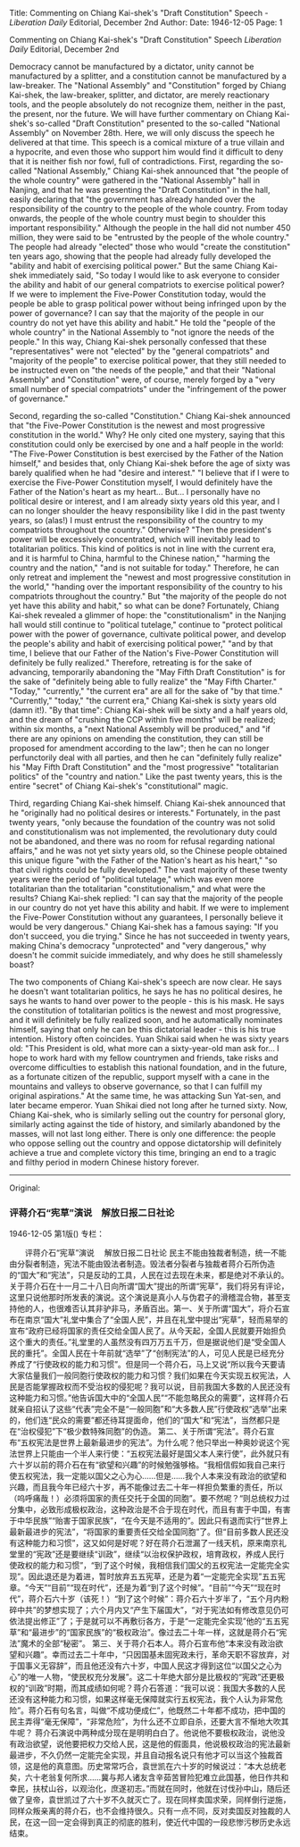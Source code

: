 Title: Commenting on Chiang Kai-shek's "Draft Constitution" Speech - *Liberation Daily* Editorial, December 2nd
Author:
Date: 1946-12-05
Page: 1

Commenting on Chiang Kai-shek's "Draft Constitution" Speech
*Liberation Daily* Editorial, December 2nd

Democracy cannot be manufactured by a dictator, unity cannot be manufactured by a splitter, and a constitution cannot be manufactured by a law-breaker. The "National Assembly" and "Constitution" forged by Chiang Kai-shek, the law-breaker, splitter, and dictator, are merely reactionary tools, and the people absolutely do not recognize them, neither in the past, the present, nor the future. We will have further commentary on Chiang Kai-shek's so-called "Draft Constitution" presented to the so-called "National Assembly" on November 28th. Here, we will only discuss the speech he delivered at that time. This speech is a comical mixture of a true villain and a hypocrite, and even those who support him would find it difficult to deny that it is neither fish nor fowl, full of contradictions. First, regarding the so-called "National Assembly," Chiang Kai-shek announced that "the people of the whole country" were gathered in the "National Assembly" hall in Nanjing, and that he was presenting the "Draft Constitution" in the hall, easily declaring that "the government has already handed over the responsibility of the country to the people of the whole country. From today onwards, the people of the whole country must begin to shoulder this important responsibility." Although the people in the hall did not number 450 million, they were said to be "entrusted by the people of the whole country." The people had already "elected" those who would "create the constitution" ten years ago, showing that the people had already fully developed the "ability and habit of exercising political power." But the same Chiang Kai-shek immediately said, "So today I would like to ask everyone to consider the ability and habit of our general compatriots to exercise political power? If we were to implement the Five-Power Constitution today, would the people be able to grasp political power without being infringed upon by the power of governance? I can say that the majority of the people in our country do not yet have this ability and habit." He told the "people of the whole country" in the National Assembly to "not ignore the needs of the people." In this way, Chiang Kai-shek personally confessed that these "representatives" were not "elected" by the "general compatriots" and "majority of the people" to exercise political power, that they still needed to be instructed even on "the needs of the people," and that their "National Assembly" and "Constitution" were, of course, merely forged by a "very small number of special compatriots" under the "infringement of the power of governance."

Second, regarding the so-called "Constitution." Chiang Kai-shek announced that "the Five-Power Constitution is the newest and most progressive constitution in the world." Why? He only cited one mystery, saying that this constitution could only be exercised by one and a half people in the world: "The Five-Power Constitution is best exercised by the Father of the Nation himself," and besides that, only Chiang Kai-shek before the age of sixty was barely qualified when he had "desire and interest." "I believe that if I were to exercise the Five-Power Constitution myself, I would definitely have the Father of the Nation's heart as my heart... But... I personally have no political desire or interest, and I am already sixty years old this year, and I can no longer shoulder the heavy responsibility like I did in the past twenty years, so (alas!) I must entrust the responsibility of the country to my compatriots throughout the country." Otherwise? "Then the president's power will be excessively concentrated, which will inevitably lead to totalitarian politics. This kind of politics is not in line with the current era, and it is harmful to China, harmful to the Chinese nation," "harming the country and the nation," "and is not suitable for today." Therefore, he can only retreat and implement the "newest and most progressive constitution in the world," "handing over the important responsibility of the country to his compatriots throughout the country." But "the majority of the people do not yet have this ability and habit," so what can be done? Fortunately, Chiang Kai-shek revealed a glimmer of hope: the "constitutionalism" in the Nanjing hall would still continue to "political tutelage," continue to "protect political power with the power of governance, cultivate political power, and develop the people's ability and habit of exercising political power," "and by that time, I believe that our Father of the Nation's Five-Power Constitution will definitely be fully realized." Therefore, retreating is for the sake of advancing, temporarily abandoning the "May Fifth Draft Constitution" is for the sake of "definitely being able to fully realize" the "May Fifth Charter." "Today," "currently," "the current era" are all for the sake of "by that time." "Currently," "today," "the current era," Chiang Kai-shek is sixty years old (damn it!). "By that time": Chiang Kai-shek will be sixty and a half years old, and the dream of "crushing the CCP within five months" will be realized; within six months, a "next National Assembly will be produced," and "if there are any opinions on amending the constitution, they can still be proposed for amendment according to the law"; then he can no longer perfunctorily deal with all parties, and then he can "definitely fully realize" his "May Fifth Draft Constitution" and the "most progressive" "totalitarian politics" of the "country and nation." Like the past twenty years, this is the entire "secret" of Chiang Kai-shek's "constitutional" magic.

Third, regarding Chiang Kai-shek himself. Chiang Kai-shek announced that he "originally had no political desires or interests." Fortunately, in the past twenty years, "only because the foundation of the country was not solid and constitutionalism was not implemented, the revolutionary duty could not be abandoned, and there was no room for refusal regarding national affairs," and he was not yet sixty years old, so the Chinese people obtained this unique figure "with the Father of the Nation's heart as his heart," "so that civil rights could be fully developed." The vast majority of these twenty years were the period of "political tutelage," which was even more totalitarian than the totalitarian "constitutionalism," and what were the results? Chiang Kai-shek replied: "I can say that the majority of the people in our country do not yet have this ability and habit. If we were to implement the Five-Power Constitution without any guarantees, I personally believe it would be very dangerous." Chiang Kai-shek has a famous saying: "If you don't succeed, you die trying." Since he has not succeeded in twenty years, making China's democracy "unprotected" and "very dangerous," why doesn't he commit suicide immediately, and why does he still shamelessly boast?

The two components of Chiang Kai-shek's speech are now clear. He says he doesn't want totalitarian politics, he says he has no political desires, he says he wants to hand over power to the people - this is his mask. He says the constitution of totalitarian politics is the newest and most progressive, and it will definitely be fully realized soon, and he automatically nominates himself, saying that only he can be this dictatorial leader - this is his true intention. History often coincides. Yuan Shikai said when he was sixty years old: "This President is old, what more can a sixty-year-old man ask for... I hope to work hard with my fellow countrymen and friends, take risks and overcome difficulties to establish this national foundation, and in the future, as a fortunate citizen of the republic, support myself with a cane in the mountains and valleys to observe governance, so that I can fulfill my original aspirations." At the same time, he was attacking Sun Yat-sen, and later became emperor. Yuan Shikai died not long after he turned sixty. Now, Chiang Kai-shek, who is similarly selling out the country for personal glory, similarly acting against the tide of history, and similarly abandoned by the masses, will not last long either. There is only one difference: the people who oppose selling out the country and oppose dictatorship will definitely achieve a true and complete victory this time, bringing an end to a tragic and filthy period in modern Chinese history forever.



<hr /> 

Original: 


### 评蒋介石“宪草”演说　解放日报二日社论

1946-12-05
第1版()
专栏：

　　评蒋介石“宪草”演说
  　解放日报二日社论
    民主不能由独裁者制造，统一不能由分裂者制造，宪法不能由毁法者制造。毁法者分裂者与独裁者蒋介石所伪造的“国大”和“宪法”，只是反动的工具，人民在过去现在未来，都是绝对不承认的。关于蒋介石在十一月二十八日向所谓“国大”提出的所谓“宪草”，我们将另有评论，这里只说他那时所发表的演说。这个演说是真小人与伪君子的滑稽混合物，甚至支持他的人，也很难否认其非驴非马，矛盾百出。第一、关于所谓“国大”，将介石宣布在南京“国大”礼堂中集合了“全国人民”，并且在礼堂中提出“宪草”，轻而易举的宣布“政府已经将国家的责任交给全国人民了。从今天起，全国人民就要开始担负这个重大的责任。”礼堂里的人虽然没有四万万五千万，但是据说他们是“受全国人民的重托”。全国人民在十年前就“选举”了“创制宪法”的人，可见人民是已经充分养成了“行使政权的能力和习惯”。但是同一个蒋介石，马上又说“所以我今天要请大家估量我们一般同胞行使政权的能力和习惯？我们如果在今天实现五权宪法，人民是否能掌握政权而不受治权的侵犯呢？我可以说，目前我国大多数的人民还没有这种能力和习惯。”他告诉国大中的“全国人民”“不能忽略民众的需要”，这样蒋介石就亲自招认了这些“代表”完全不是“一般同胞”和“大多数人民”行使政权“选举”出来的，他们连“民众的需要”都还待耳提面命，他们的“国大”和“宪法”，当然都只是在“治权侵犯”下“极少数特殊同胞”的伪造。
    第二、关于所谓“宪法”。蒋介石宣布“五权宪法是世界上最新最进步的宪法”。为什么呢？他只举出一种奥妙说这个宪法世界上只能由一个半人来行使：“五权宪法最好是国父本人来行使”，此外就只有六十岁以前的蒋介石在有“欲望和兴趣”的时候勉强够格。“我相信假如我自己来行使五权宪法，我一定能以国父之心为心……但是……我个人本来没有政治的欲望和兴趣，而且我今年已经六十岁，再不能像过去二十年一样担负繁重的责任，所以（呜呼痛哉！）必须将国家的责任交托于全国的同胞”。要不然呢？“则总统权力过分集中，必致形成极权政治，这种政治是不合于现在时代，而且有害于中国，有害于中华民族”“贻害于国家民族”，“在今天是不适用的”。因此只有退而实行“世界上最新最进步的宪法”，“将国家的重要责任交给全国同胞”了。但“目前多数人民还没有这种能力和习惯”，这又如何是好呢？好在蒋介石泄漏了一线天机，原来南京礼堂里的“宪政”还是要继续“训政”，继续“以治权保护政权，培育政权，养成人民行使政权的能力和习惯”，“到了这个时候，我相信我们国父的五权宪法一定能完全实现”。因此退还是为着进，暂时放弃五五宪草，还是为着“一定能完全实现”五五宪章。“今天”“目前”“现在时代”，还是为着“到了这个时候”。“目前”“今天”“现在时代”，蒋介石六十岁（该死！）“到了这个时候”：蒋介石六十岁半了，“五个月内粉碎中共”的梦想实现了；六个月内又“产生下届国大”，“对于宪法如有修改意见仍可依法提出修正”了；于是就可以不再敷衍各方，于是“一定能完全实现”他的“五五宪草”和“最进步”的“国家民族”的“极权政治”。像过去二十年一样，这就是蒋介石“宪法”魔术的全部“秘密”。
    第三、关于蒋介石本人。蒋介石宣布他“本来没有政治欲望和兴趣”。幸而过去二十年中，“只因国基未固宪政未行，革命天职不容放弃，对于国事义无容辞”，而且他还没有六十岁，中国人民这才得到这位“以国父之心为心”的唯一人物，“使民权充分发展”。这二十年绝大部分是比极权的“宪政”还更极权的“训政”时期，而其成绩如何呢？蒋介石答道：“我可以说：我国大多数的人民还没有这种能力和习惯，如果这样毫无保障就实行五权宪法，我个人认为非常危险”。蒋介石有句名言，叫做“不成功便成仁”，他既然二十年都不成功，把中国的民主弄得“毫无保障”，“非常危险”，为什么还不立即自杀，还要大言不惭地大吹其牛呢？
    蒋介石演说中两种成分现在是明明白白了。他说他不要极权政治，说他没有政治欲望，说他要把权力交给人民，这是他的假面具，他说极权政治的宪法最新最进步，不久仍然一定能完全实现，并且自动报名说只有他才可以当这个独裁首领，这是他的真意图。历史常常巧合，袁世凯在六十岁的时候说过：“本大总统老矣，六十老翁复何所求……冀与邦人诸友含辛茹苦冒险犯难立此国基，他日作共和幸民，扶杖山谷，以观治化，庶遂初志。”而就在同时，他就在讨伐孙中山，随后还做了皇帝，袁世凯过了六十岁不久就灭亡了。现在同样卖国求荣，同样倒行逆施，同样众叛亲离的蒋介石，也不会维持很久。只有一点不同，反对卖国反对独裁的人民，在这一回一定会得到真正的彻底的胜利，使近代中国的一段悲惨污秽历史永远结束。
